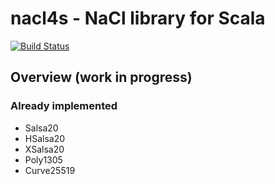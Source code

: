 # nacl4s - NaCl library for Scala 

[![Build Status](https://travis-ci.org/emstlk/nacl4s.svg?branch=master)](https://travis-ci.org/emstlk/nacl4s)

## Overview (work in progress)

### Already implemented
- Salsa20
- HSalsa20
- XSalsa20
- Poly1305
- Curve25519
